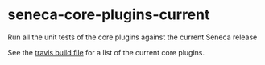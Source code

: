 # seneca-core-plugins-current
Run all the unit tests of the core plugins against the current Seneca release

See the [travis build file](.travis.yml) for a list of the current core plugins.

